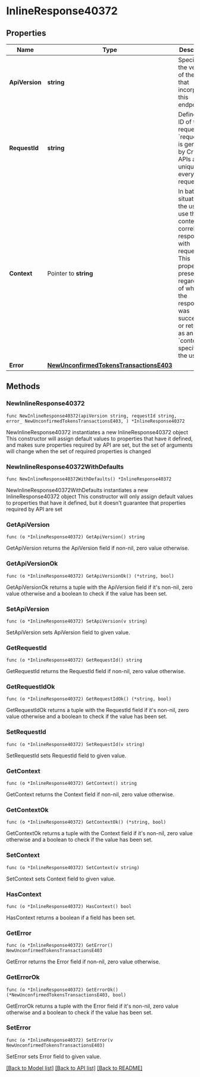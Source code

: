# InlineResponse40372

## Properties

Name | Type | Description | Notes
------------ | ------------- | ------------- | -------------
**ApiVersion** | **string** | Specifies the version of the API that incorporates this endpoint. | 
**RequestId** | **string** | Defines the ID of the request. The &#x60;requestId&#x60; is generated by Crypto APIs and it&#39;s unique for every request. | 
**Context** | Pointer to **string** | In batch situations the user can use the context to correlate responses with requests. This property is present regardless of whether the response was successful or returned as an error. &#x60;context&#x60; is specified by the user. | [optional] 
**Error** | [**NewUnconfirmedTokensTransactionsE403**](NewUnconfirmedTokensTransactionsE403.md) |  | 

## Methods

### NewInlineResponse40372

`func NewInlineResponse40372(apiVersion string, requestId string, error_ NewUnconfirmedTokensTransactionsE403, ) *InlineResponse40372`

NewInlineResponse40372 instantiates a new InlineResponse40372 object
This constructor will assign default values to properties that have it defined,
and makes sure properties required by API are set, but the set of arguments
will change when the set of required properties is changed

### NewInlineResponse40372WithDefaults

`func NewInlineResponse40372WithDefaults() *InlineResponse40372`

NewInlineResponse40372WithDefaults instantiates a new InlineResponse40372 object
This constructor will only assign default values to properties that have it defined,
but it doesn't guarantee that properties required by API are set

### GetApiVersion

`func (o *InlineResponse40372) GetApiVersion() string`

GetApiVersion returns the ApiVersion field if non-nil, zero value otherwise.

### GetApiVersionOk

`func (o *InlineResponse40372) GetApiVersionOk() (*string, bool)`

GetApiVersionOk returns a tuple with the ApiVersion field if it's non-nil, zero value otherwise
and a boolean to check if the value has been set.

### SetApiVersion

`func (o *InlineResponse40372) SetApiVersion(v string)`

SetApiVersion sets ApiVersion field to given value.


### GetRequestId

`func (o *InlineResponse40372) GetRequestId() string`

GetRequestId returns the RequestId field if non-nil, zero value otherwise.

### GetRequestIdOk

`func (o *InlineResponse40372) GetRequestIdOk() (*string, bool)`

GetRequestIdOk returns a tuple with the RequestId field if it's non-nil, zero value otherwise
and a boolean to check if the value has been set.

### SetRequestId

`func (o *InlineResponse40372) SetRequestId(v string)`

SetRequestId sets RequestId field to given value.


### GetContext

`func (o *InlineResponse40372) GetContext() string`

GetContext returns the Context field if non-nil, zero value otherwise.

### GetContextOk

`func (o *InlineResponse40372) GetContextOk() (*string, bool)`

GetContextOk returns a tuple with the Context field if it's non-nil, zero value otherwise
and a boolean to check if the value has been set.

### SetContext

`func (o *InlineResponse40372) SetContext(v string)`

SetContext sets Context field to given value.

### HasContext

`func (o *InlineResponse40372) HasContext() bool`

HasContext returns a boolean if a field has been set.

### GetError

`func (o *InlineResponse40372) GetError() NewUnconfirmedTokensTransactionsE403`

GetError returns the Error field if non-nil, zero value otherwise.

### GetErrorOk

`func (o *InlineResponse40372) GetErrorOk() (*NewUnconfirmedTokensTransactionsE403, bool)`

GetErrorOk returns a tuple with the Error field if it's non-nil, zero value otherwise
and a boolean to check if the value has been set.

### SetError

`func (o *InlineResponse40372) SetError(v NewUnconfirmedTokensTransactionsE403)`

SetError sets Error field to given value.



[[Back to Model list]](../README.md#documentation-for-models) [[Back to API list]](../README.md#documentation-for-api-endpoints) [[Back to README]](../README.md)


